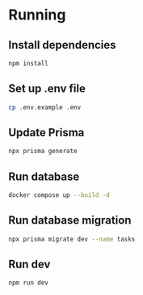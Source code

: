 # Running

## Install dependencies

```sh
npm install
```

## Set up .env file

```sh
cp .env.example .env
```

## Update Prisma

```sh
npx prisma generate
```

## Run database

```sh
docker compose up --build -d
```

## Run database migration

```sh
npx prisma migrate dev --name tasks
```

## Run dev

```sh
npm run dev
```